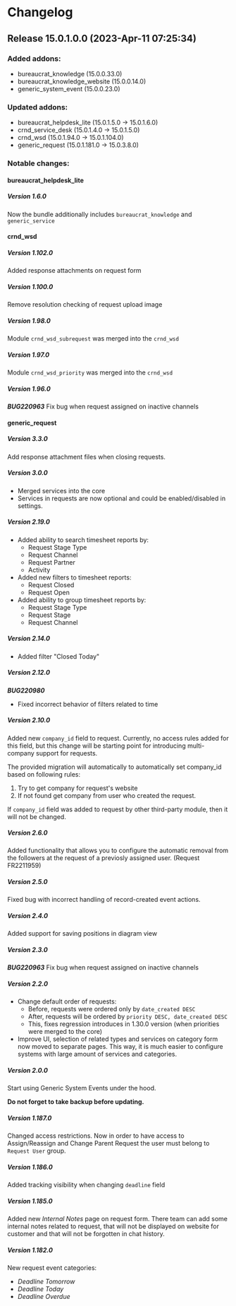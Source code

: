 # Changelog

## Release 15.0.1.0.0 (2023-Apr-11 07:25:34)

### Added addons:

- bureaucrat_knowledge (15.0.0.33.0)
- bureaucrat_knowledge_website (15.0.0.14.0)
- generic_system_event (15.0.0.23.0)

### Updated addons:

- bureaucrat_helpdesk_lite (15.0.1.5.0 -> 15.0.1.6.0)
- crnd_service_desk (15.0.1.4.0 -> 15.0.1.5.0)
- crnd_wsd (15.0.1.94.0 -> 15.0.1.104.0)
- generic_request (15.0.1.181.0 -> 15.0.3.8.0)

### Notable changes:

#### bureaucrat_helpdesk_lite
##### Version 1.6.0

Now the bundle additionally includes `bureaucrat_knowledge` and `generic_service`


#### crnd_wsd
##### Version 1.102.0

Added response attachments on request form


##### Version 1.100.0

Remove resolution checking of request upload image


##### Version 1.98.0

Module `crnd_wsd_subrequest` was merged into the `crnd_wsd`


##### Version 1.97.0

Module `crnd_wsd_priority` was merged into the `crnd_wsd`


##### Version 1.96.0

***BUG220963***
Fix bug when request assigned on inactive channels


#### generic_request
##### Version 3.3.0

Add response attachment files when closing requests.


##### Version 3.0.0

- Merged services into the core
- Services in requests are now optional and could be enabled/disabled in settings.


##### Version 2.19.0

- Added ability to search timesheet reports by:
  - Request Stage Type
  - Request Channel
  - Request Partner
  - Activity
- Added new filters to timesheet reports:
  - Request Closed
  - Request Open
- Added ability to group timesheet reports by:
  - Request Stage Type
  - Request Stage
  - Request Channel


##### Version 2.14.0

- Added filter "Closed Today"


##### Version 2.12.0

***BUG220980***
- Fixed incorrect behavior of filters related to time


##### Version 2.10.0

Added new `company_id` field to request.
Currently, no access rules added for this field,
but this change will be starting point for
introducing multi-company support for requests.

The provided migration will automatically to automatically set company_id
based on following rules:
1. Try to get company for request's website
2. If not found get company from user who created the request.

If `company_id` field was added to request by other third-party module,
then it will not be changed.


##### Version 2.6.0

Added functionality that allows you to configure the automatic removal from the followers at the request of a previosly assigned user.
(Request FR2211959)


##### Version 2.5.0

Fixed bug with incorrect handling of record-created event actions.


##### Version 2.4.0

Added support for saving positions in diagram view


##### Version 2.3.0

***BUG220963***
Fix bug when request assigned on inactive channels


##### Version 2.2.0

- Change default order of requests:
    - Before, requests were ordered only by `date_created DESC`
    - After, requests will be ordered by `priority DESC, date_created DESC`
    - This, fixes regression introduces in 1.30.0 version (when priorities were merged to the core)
- Improve UI, selection of related types and services on category form now moved to separate pages.
  This way, it is much easier to configure systems with large amount of services and categories.


##### Version 2.0.0

Start using Generic System Events under the hood.

**Do not forget to take backup before updating.**


##### Version 1.187.0

Changed access restrictions.
Now in order to have access to Assign/Reassign and Change Parent Request the user must belong to `Request User` group.


##### Version 1.186.0

Added tracking visibility when changing `deadline` field


##### Version 1.185.0

Added new *Internal Notes* page on request form.
There team can add some internal notes related to request,
that will not be displayed on website for customer and
that will not be forgotten in chat history.


##### Version 1.182.0

New request event categories:
- *Deadline Tomorrow*
- *Deadline Today*
- *Deadline Overdue*



